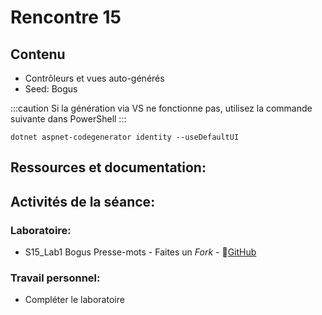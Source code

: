 # Rencontre 15

## Contenu
- Contrôleurs et vues auto-générés
- Seed: Bogus

:::caution
Si la génération via VS ne fonctionne pas, utilisez la commande suivante dans PowerShell
:::

`dotnet aspnet-codegenerator identity --useDefaultUI`

## Ressources et documentation: 


## Activités de la séance: 

### Laboratoire: 
- S15_Lab1 Bogus Presse-mots - Faites un *Fork* - 🔗[GitHub](BRISE)

### Travail personnel: 
- Compléter le laboratoire
